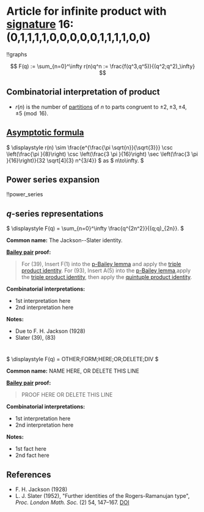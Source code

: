 # Article for infinite product with [signature](../product_signature.html) 	16:(0,1,1,1,1,0,0,0,0,0,1,1,1,1,0,0)

!!graphs

$$ F(q) := \sum_{n=0}^\infty r(n)q^n := \frac{f(q^3,q^5)}{(q^2;q^2)_\infty} $$

## Combinatorial interpretation of product

- $r(n)$ is the number of [partitions](../partitions.html#integer_partitions) of $n$ to parts congruent to $\pm 2, \pm 3, \pm 4, \pm 5 \pmod{16}$.

## [Asymptotic formula](../asymptotics.html)

$ \displaystyle r(n) \sim \frac{e^{\frac{\pi  \sqrt{n}}{\sqrt{3}}} \csc \left(\frac{\pi }{8}\right) \csc
   \left(\frac{3 \pi }{16}\right) \sec \left(\frac{3 \pi }{16}\right)}{32 \sqrt[4]{3}
   n^{3/4}} $ as $ n\to\infty. $

## Power series expansion

!!power_series

## $q$-series representations

$ \displaystyle F(q) = \sum_{n=0}^\infty \frac{q^{2n^2}}{(q;q)_{2n}}. $

**Common name:**  The Jackson--Slater identity.

**[Bailey pair](../Bailey_pairs.html) proof:**
> For (39), Insert F(1) into the [p-Bailey lemma](../bailey_pairs.html#p_Bailey_lemma) and apply the [triple product identity](../q-series.html#triple_product).
> For (93), Insert A(5) into the [p-Bailey lemma](../bailey_pairs.html#p_Bailey_lemma),apply the [triple product identity](../q-series.html#triple_product), then apply the [quintuple product identity](../q-series.html#quintuple_product).

**Combinatorial interpretations:**
- 1st interpretation here
- 2nd interpretation here
    
**Notes:**
- Due to F. H. Jackson (1928)
- Slater (39), (83)

#

$ \displaystyle F(q) = OTHER\;FORM\;HERE\;OR\;DELETE\;DIV $

**Common name:** NAME HERE, OR DELETE THIS LINE

**[Bailey pair](../Bailey_pairs.html) proof:**
> PROOF HERE OR DELETE THIS LINE

**Combinatorial interpretations:**
- 1st interpretation here
- 2nd interpretation here
    
**Notes:**
- 1st fact here
- 2nd fact here
    
## References
- F. H. Jackson (1928)
- L. J. Slater (1952), "Further identities of the Rogers-Ramanujan type", *Proc. London Math. Soc.* (2) 54, 147–167. [DOI](https://doi.org/10.1112/plms/s2-54.2.147)

